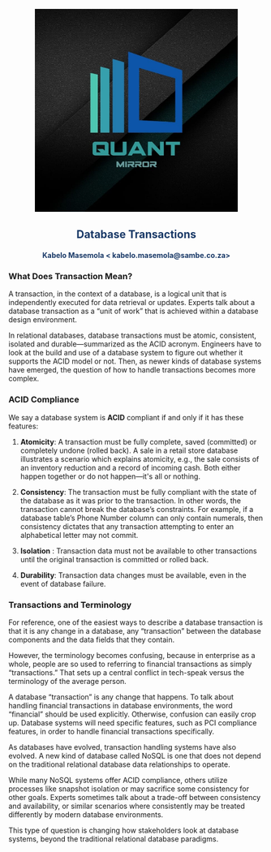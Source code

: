 <p align="center" style="background-color:"><img src="../assets/logo.jpeg"  width="400"></p><p align="center"><h2 style="color: #193967; text-align: center">
    Database Transactions
</h2></p>
<p align="center"><h4 style="color: #193967; text-align: center">
    Kabelo Masemola < kabelo.masemola@sambe.co.za>
</h4></p>


### What Does Transaction Mean?

A transaction, in the context of a database,
is a logical unit that is independently executed
for data retrieval or updates. Experts talk about a
database transaction as a “unit of work” that is achieved within 
a database design environment.

In relational databases, database transactions must be 
atomic, consistent, isolated and durable—summarized as the ACID 
acronym. Engineers have to look at the build and use of a database
system to figure out whether it supports the ACID model or not.
Then, as newer kinds of database systems have emerged, 
the question of how to handle transactions becomes more complex.


### ACID Compliance
We say a database system is **ACID** compliant if and only if it has these features:
1. **Atomicity**: A transaction must be fully complete, saved (committed) or completely undone (rolled back).
   A sale in a retail store database illustrates a scenario which explains atomicity, e.g., 
   the sale consists of an inventory reduction and a record of incoming cash. Both either happen together or do not happen—it's all or nothing.
2. **Consistency**: The transaction must be fully compliant with the state of the database as 
   it was prior to the transaction. In other words, the transaction cannot break the database’s constraints. 
   For example, if a database table’s Phone Number column can only contain numerals, then consistency dictates that
   any transaction attempting to enter an alphabetical letter may not commit.

3. **Isolation** : Transaction data must not be available to other transactions until the original transaction is committed or rolled back.
4. **Durability**: Transaction data changes must be available, even in the event of database failure.


### Transactions and Terminology

For reference, one of the easiest ways to describe a database transaction is that it is any change in a database, 
any “transaction” between the database components and the data fields that they contain.

However, the terminology becomes confusing, because in enterprise as a whole, people are so used to referring to financial
transactions as simply “transactions.” That sets up a central conflict in 
tech-speak versus the terminology of the average person.

A database “transaction” is any change that happens. To talk about handling financial transactions in database environments,
the word “financial” should be used explicitly. Otherwise, confusion can easily crop up. 
Database systems will need specific features, such as PCI compliance features, 
in order to handle financial transactions specifically.

As databases have evolved, transaction handling systems have also evolved. A new kind of database called NoSQL 
is one that does not depend on the traditional relational
database data relationships to operate.

While many NoSQL systems offer ACID compliance, others utilize processes like snapshot isolation or may sacrifice some consistency for other goals.
Experts sometimes talk about a trade-off between consistency and availability, or similar scenarios where consistently may be treated differently 
by modern database environments.

This type of question is changing how stakeholders look at database systems, beyond the traditional relational database paradigms.
